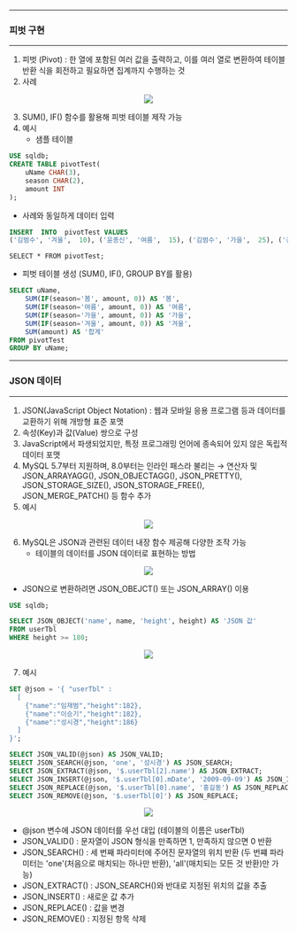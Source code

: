 -----
### 피벗 구현
-----
1. 피벗 (Pivot) : 한 열에 포함된 여러 값을 출력하고, 이를 여러 열로 변환하여 테이블 반환 식을 회전하고 필요하면 집계까지 수행하는 것
2. 사례
<div align="center">
<img src="https://github.com/sooyounghan/Spring/assets/34672301/fb261639-b99d-4d68-9e94-6855254cba15">
</div>

3. SUM(), IF() 함수를 활용해 피벗 테이블 제작 가능
4. 예시
   - 샘플 테이블
```sql
USE sqldb;
CREATE TABLE pivotTest(
    uName CHAR(3),
    season CHAR(2),
    amount INT
);
```

  - 사례와 동일하게 데이터 입력
```sql
INSERT  INTO  pivotTest VALUES
('김범수', '겨울',  10), ('윤종신', '여름',  15), ('김범수', '가을',  25), ('김범수', '봄',     3), ('김범수', '봄',    37), ('윤종신', '겨울',  40), ('김범수', '여름',  14), ('김범수', '겨울',  22), ('윤종신', '여름',  64);
```
```
SELECT * FROM pivotTest;
```

  - 피벗 테이블 생성 (SUM(), IF(), GROUP BY를 활용)
```sql
SELECT uName,
    SUM(IF(season='봄', amount, 0)) AS '봄',
    SUM(IF(season='여름', amount, 0)) AS '여름',
    SUM(IF(season='가을', amount, 0)) AS '가을',
    SUM(IF(season='겨울', amount, 0)) AS '겨울',
    SUM(amount) AS '합계'
FROM pivotTest
GROUP BY uName;
```

-----
### JSON 데이터
-----
1. JSON(JavaScript Object Notation) : 웹과 모바일 응용 프로그램 등과 데이터를 교환하기 위해 개방형 표준 포맷
2. 속성(Key)과 값(Value) 쌍으로 구성
3. JavaScript에서 파생되었지만, 특정 프로그래밍 언어에 종속되어 있지 않은 독립적 데이터 포맷
4. MySQL 5.7부터 지원하며, 8.0부터는 인라인 패스라 불리는 → 연산자 및 JSON_ARRAYAGG(), JSON_OBJECTAGG(), JSON_PRETTY(), JSON_STORAGE_SIZE(), JSON_STORAGE_FREE(), JSON_MERGE_PATCH() 등 함수 추가
5. 예시
<div align="center">
<img src="https://github.com/sooyounghan/Spring/assets/34672301/cc4d9d8a-1e60-41f4-9310-64debdb92f24">
</div>

6. MySQL은 JSON과 관련된 데이터 내장 함수 제공해 다양한 조작 가능
   - 테이블의 데이터를 JSON 데이터로 표현하는 방법
<div align="center">
<img src="https://github.com/sooyounghan/Spring/assets/34672301/ffc8bfde-c73f-4377-a7c7-465c231d2069">
</div>

  - JSON으로 변환하려면 JSON_OBEJCT() 또는 JSON_ARRAY() 이용
```sql
USE sqldb;

SELECT JSON_OBJECT('name', name, 'height', height) AS 'JSON 값'
FROM userTbl
WHERE height >= 180;
```
<div align="center">
<img src="https://github.com/sooyounghan/Spring/assets/34672301/acc84df9-f879-4a3a-83f4-d073aed7036d">
</div>

7. 예시
```sql
SET @json = '{ "userTbl" :
  [
    {"name":"임재범","height":182},
    {"name":"이승기","height":182},
    {"name":"성시경","height":186}
  ]
}';

SELECT JSON_VALID(@json) AS JSON_VALID;
SELECT JSON_SEARCH(@json, 'one', '성시경') AS JSON_SEARCH;
SELECT JSON_EXTRACT(@json, '$.userTbl[2].name') AS JSON_EXTRACT;
SELECT JSON_INSERT(@json, '$.userTbl[0].mDate', '2009-09-09') AS JSON_INSERT;
SELECT JSON_REPLACE(@json, '$.userTbl[0].name', '홍길동') AS JSON_REPLACE;
SELECT JSON_REMOVE(@json, '$.userTbl[0]') AS JSON_REPLACE;
```
<div align="center">
<img src="https://github.com/sooyounghan/Spring/assets/34672301/ec59d852-2be2-444f-b984-8f69501c82e1">
</div>

  - @json 변수에 JSON 데이터를 우선 대입 (테이블의 이름은 userTbl)
  - JSON_VALID() : 문자열이 JSON 형식을 만족하면 1, 만족하지 않으면 0 반환
  - JSON_SEARCH() : 세 번째 파라미터에 주어진 문자열의 위치 반환 (두 번쨰 파라미터는 'one'(처음으로 매치되는 하나만 반환), 'all'(매치되는 모든 것 반환)만 가능)
  - JSON_EXTRACT() : JSON_SEARCH()와 반대로 지정된 위치의 값을 추출
  - JSON_INSERT() : 새로운 값 추가
  - JSON_REPLACE() : 값을 변경
  - JSON_REMOVE() : 지정된 항목 삭제
